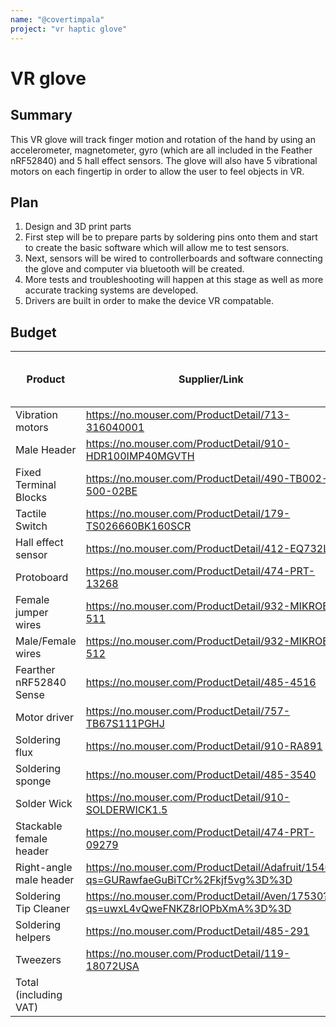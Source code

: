 ```yaml
---
name: "@covertimpala"
project: "vr haptic glove"
---
```


# VR glove

## Summary

This VR glove will track finger motion and rotation of the hand by using an accelerometer, magnetometer, gyro (which are all included in the Feather nRF52840) and 5 hall effect sensors. The glove will also have 5 vibrational motors on each fingertip in order to allow the user to feel objects in VR.

## Plan

1) Design and 3D print parts
2) First step will be to prepare parts by soldering pins onto them and start to create the basic software which will allow me to test sensors.
3) Next, sensors will be wired to controllerboards and software connecting the glove and computer via bluetooth will be created.
4) More tests and troubleshooting will happen at this stage as well as more accurate tracking systems are developed.
5) Drivers are built in order to make the device VR compatable.

## Budget

|  Product                | Supplier/Link                                            | Cost per unit (USD) | Amount | Total cost |
| ----------------------- | ---------------------------------------------------------| ------------------- | ------ | ---------- |
| Vibration motors        | https://no.mouser.com/ProductDetail/713-316040001        | $ 1.2               | 5      | $ 6        |
| Male Header             | https://no.mouser.com/ProductDetail/910-HDR100IMP40MGVTH | $ 0.58              | 2      | $ 1.16     |
| Fixed Terminal Blocks   | https://no.mouser.com/ProductDetail/490-TB002-500-02BE   | $ 0.238             | 10     | $ 2.38     |
| Tactile Switch          | https://no.mouser.com/ProductDetail/179-TS026660BK160SCR | $ 0.1               | 2      | $ 0.2      |
| Hall effect sensor      | https://no.mouser.com/ProductDetail/412-EQ732L           | $ 2.46              | 5      | $ 12.3     |
| Protoboard              | https://no.mouser.com/ProductDetail/474-PRT-13268        | $ 8.45              | 1      | $ 8.45     |
| Female jumper wires     | https://no.mouser.com/ProductDetail/932-MIKROE-511       | $ 3                 | 2      | $ 6        |
| Male/Female wires       | https://no.mouser.com/ProductDetail/932-MIKROE-512       | $ 3                 | 2      | $ 6        |
| Fearther nRF52840 Sense | https://no.mouser.com/ProductDetail/485-4516             | $ 39.5              | 1      | $ 39.5     |
| Motor driver            | https://no.mouser.com/ProductDetail/757-TB67S111PGHJ     | $ 4.72              | 3      | $ 14.16    |
| Soldering flux          | https://no.mouser.com/ProductDetail/910-RA891            | $ 9.54              | 1      | $ 9.54     |
| Soldering sponge        | https://no.mouser.com/ProductDetail/485-3540             | $ 2.5               | 1      | $ 2.5      |
| Solder Wick             | https://no.mouser.com/ProductDetail/910-SOLDERWICK1.5    | $ 1.99              | 1      | $ 1.99     |
| Stackable female header | https://no.mouser.com/ProductDetail/474-PRT-09279        | $ 0.715             | 7      | $ 5.01     |
| Right-angle male header | https://no.mouser.com/ProductDetail/Adafruit/1540?qs=GURawfaeGuBiTCr%2Fkjf5vg%3D%3D | $ 5.95              | 1 | $ 5.95     |
| Soldering Tip Cleaner   | https://no.mouser.com/ProductDetail/Aven/17530?qs=uwxL4vQweFNKZ8rlOPbXmA%3D%3D      | $ 17.71             | 1 | $ 17.71    |
| Soldering helpers       | https://no.mouser.com/ProductDetail/485-291              | $ 6                 | 1      | $ 6        |
| Tweezers                | https://no.mouser.com/ProductDetail/119-18072USA         | $ 6.69              | 1      | $ 6.69     |
| Total (including VAT)   |                                                          |                     |        | $ 223.26   |

